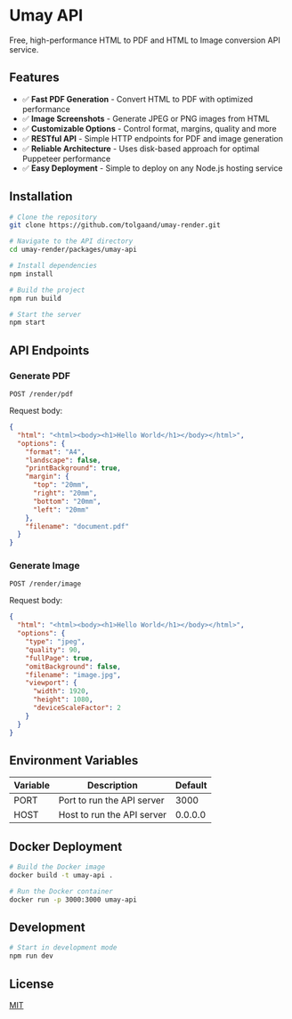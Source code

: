 # Umay API

Free, high-performance HTML to PDF and HTML to Image conversion API service.

## Features

- ✅ **Fast PDF Generation** - Convert HTML to PDF with optimized performance
- ✅ **Image Screenshots** - Generate JPEG or PNG images from HTML
- ✅ **Customizable Options** - Control format, margins, quality and more
- ✅ **RESTful API** - Simple HTTP endpoints for PDF and image generation
- ✅ **Reliable Architecture** - Uses disk-based approach for optimal Puppeteer performance
- ✅ **Easy Deployment** - Simple to deploy on any Node.js hosting service

## Installation

```bash
# Clone the repository
git clone https://github.com/tolgaand/umay-render.git

# Navigate to the API directory
cd umay-render/packages/umay-api

# Install dependencies
npm install

# Build the project
npm run build

# Start the server
npm start
```

## API Endpoints

### Generate PDF

```
POST /render/pdf
```

Request body:

```json
{
  "html": "<html><body><h1>Hello World</h1></body></html>",
  "options": {
    "format": "A4",
    "landscape": false,
    "printBackground": true,
    "margin": {
      "top": "20mm",
      "right": "20mm",
      "bottom": "20mm",
      "left": "20mm"
    },
    "filename": "document.pdf"
  }
}
```

### Generate Image

```
POST /render/image
```

Request body:

```json
{
  "html": "<html><body><h1>Hello World</h1></body></html>",
  "options": {
    "type": "jpeg",
    "quality": 90,
    "fullPage": true,
    "omitBackground": false,
    "filename": "image.jpg",
    "viewport": {
      "width": 1920,
      "height": 1080,
      "deviceScaleFactor": 2
    }
  }
}
```

## Environment Variables

| Variable | Description | Default |
|----------|-------------|---------|
| PORT | Port to run the API server | 3000 |
| HOST | Host to run the API server | 0.0.0.0 |

## Docker Deployment

```bash
# Build the Docker image
docker build -t umay-api .

# Run the Docker container
docker run -p 3000:3000 umay-api
```

## Development

```bash
# Start in development mode
npm run dev
```

## License

[MIT](LICENSE)
